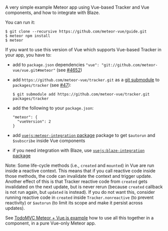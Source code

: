 A very simple example Meteor app using Vue-based Tracker and Vue components, and how to integrate with Blaze.

You can run it:

```
$ git clone --recursive https://github.com/meteor-vue/guide.git
$ meteor npm install
$ meteor
```

If you want to use this version of Vue which supports Vue-based Tracker in your app, you have to:
* add to `package.json` dependencies `"vue": "git://github.com/meteor-vue/vue.git#meteor"` (see [#4652](https://github.com/vuejs/vue/pull/4652))
* add `https://github.com/meteor-vue/tracker.git` as a [git submodule](https://git-scm.com/docs/git-submodule) to `packages/tracker` (see [#47](https://github.com/meteor/meteor-feature-requests/issues/47)):

    ```
    $ git submodule add https://github.com/meteor-vue/tracker.git packages/tracker 
    ```
* add the following to your `package.json`:

    ```
    "meteor": {
      "vueVersion": 2
    }
    ```

* add [`vuejs:meteor-integration` package](https://github.com/meteor-vue/meteor-integration) package to get `$autorun` and `$subscribe` inside Vue components
* if you need integration with Blaze, use [`vuejs:blaze-integration` package](https://github.com/meteor-vue/blaze-integration)

Note: Some life-cycle methods (i.e., `created` and `mounted`) in Vue are run inside a reactive context.
This means that if you call reactive code inside those methods, the code can invalidate the context and trigger update.
Another effect of this is that Tracker reactive code from `created` gets invalidated on the next update, but is never rerun
(because `created` callback is not run again, but `updated` is instead). If you do not want this, consider running reactive
code in `created` inside `Tracker.nonreactive` (to prevent reactivity) or `$autorun` (to limit its scope and make it persist
across updates).

See [TodoMVC Meteor + Vue.js example](https://github.com/meteor-vue/todomvc/blob/master/client/todos-display.vue) how to use all this together in a
component, in a pure Vue-only Meteor app.
